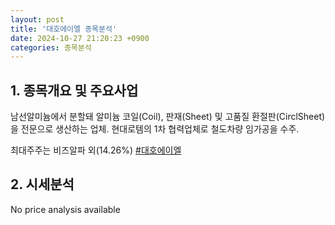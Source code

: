 ```yaml
---
layout: post
title: '대호에이엘 종목분석'
date: 2024-10-27 21:20:23 +0900
categories: 종목분석
---
```


## 1. 종목개요 및 주요사업

남선알미늄에서 분할돼 알미늄 코일(Coil), 판재(Sheet) 및 고품질 환절판(CirclSheet)을 전문으로 생산하는 업체. 현대로템의 1차 협력업체로 철도차량 임가공을 수주.

최대주주는 비즈알파 외(14.26%)
[#대호에이엘](#)

## 2. 시세분석

No price analysis available
